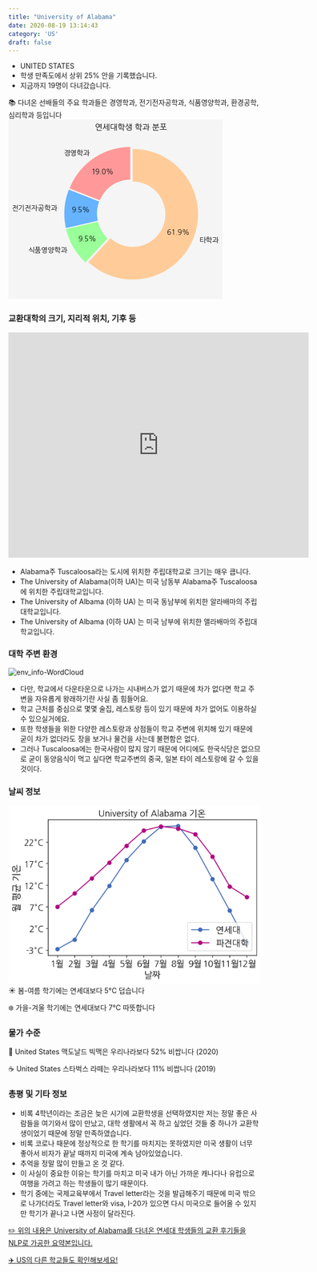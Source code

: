 ```yaml
---
title: "University of Alabama"
date: 2020-08-19 13:14:43
category: 'US'
draft: false
---
```



* UNITED STATES
* 학생 만족도에서 상위 25% 안을 기록했습니다.
* 지금까지 19명이 다녀갔습니다. 

📚 다녀온 선배들의 주요 학과들은 경영학과, 전기전자공학과, 식품영양학과, 환경공학, 심리학과 등입니다
![department-info](../plots/US000185.png)
### 교환대학의 크기, 지리적 위치, 기후 등
<iframe
width="600"
height="450"
frameborder="0" style="border:0"
src="https://www.google.com/maps/embed/v1/place?key=AIzaSyC9e1AME-pVmWC4hBpFdu5S4dKzyepa3HQ&q=University+of+Alabama&center=33.2140233,-87.5391418&zoom=14" allowfullscreen>
</iframe>

* Alabama주 Tuscaloosa라는 도시에 위치한 주립대학교로 크기는 매우 큽니다.
* The University of Alabama(이하 UA)는 미국 남동부 Alabama주 Tuscaloosa에 위치한 주립대학교입니다.
* The University of Albama (이하 UA) 는 미국 동남부에 위치한 알라배마의 주립대학교입니다.
* The University of Albama (이하 UA) 는 미국 남부에 위치한 앨라배마의 주립대학교입니다.


### 대학 주변 환경

![env_info-WordCloud](../univ_wordclouds_okt/env_info/US000185_env_info_okt.png)

* 다만, 학교에서 다운타운으로 나가는 시내버스가 없기 때문에 차가 없다면 학교 주변을 자유롭게 왕래하기란 사실 좀 힘들어요.
* 학교 근처를 중심으로 몇몇 술집, 레스토랑 등이 있기 때문에 차가 없어도 이용하실 수 있으실거에요.
* 또한 학생들을 위한 다양한 레스토랑과 상점들이 학교 주변에 위치해 있기 때문에 굳이 차가 없더라도 장을 보거나 물건을 사는데 불편함은 없다.
* 그러나 Tuscaloosa에는 한국사람이 많지 않기 때문에 어디에도 한국식당은 없으므로 굳이 동양음식이 먹고 싶다면 학교주변의 중국, 일본 타이 레스토랑에 갈 수 있을 것이다.


### 날씨 정보 
 ![temparature_US000185](../plots/weather/US000185.png)
☀️ 봄-여름 학기에는 연세대보다 5°C 덥습니다

❄️ 가을-겨울 학기에는 연세대보다 7°C 따뜻합니다
### 물가 수준 
🍔 United States 맥도날드 빅맥은 우리나라보다 52% 비쌉니다 (2020)

☕️ United States 스타벅스 라떼는 우리나라보다 11% 비쌉니다 (2019)

### 총평 및 기타 정보
* 비록 4학년이라는 조금은 늦은 시기에 교환학생을 선택하였지만 저는 정말 좋은 사람들을 여기와서 많이 만났고, 대학 생활에서 꼭 하고 싶었던 것들 중 하나가 교환학생이었기 때문에 정말 만족하였습니다.
* 비록 코로나 때문에 정상적으로 한 학기를 마치지는 못하였지만 미국 생활이 너무 좋아서 비자가 끝날 때까지 미국에 계속 남아있었습니다.
* 추억을 정말 많이 만들고 온 것 같다.
* 이 사실이 중요한 이유는 학기를 마치고 미국 내가 아닌 가까운 캐나다나 유럽으로 여행을 가려고 하는 학생들이 많기 때문이다.
* 학기 중에는 국제교육부에서 Travel letter라는 것을 발급해주기 때문에 미국 밖으로 나가더라도 Travel letter와 visa, I-20가 있으면 다시 미국으로 들어올 수 있지만 학기가 끝나고 나면 사정이 달라진다.


[✏️ 위의 내용은 University of Alabama를 다녀온 연세대 학생들의 교환 후기들을 NLP로 가공한 요약본입니다.](http://oia.yonsei.ac.kr/partner/expReport.asp?ucode=US000185&bgbn=A)

[✈️ US의 다른 학교들도 확인해보세요!](https://yonsei-exchange.netlify.app/?category=US)
